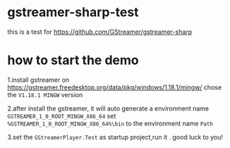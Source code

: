 # gstreamer-sharp-test

this is a test for https://github.com/GStreamer/gstreamer-sharp

# how to start the demo
1.install gstreamer on https://gstreamer.freedesktop.org/data/pkg/windows/1.18.1/mingw/
chose the `V1.18.1 MINGW` version

2.after install the gstreamer, it will auto generate a environment name `GSTREAMER_1_0_ROOT_MINGW_X86_64`
set `%GSTREAMER_1_0_ROOT_MINGW_X86_64%\bin` to the environment name `Path`

3.set the `GStreamerPlayer.Test` as startup project,run it . good luck to you!
